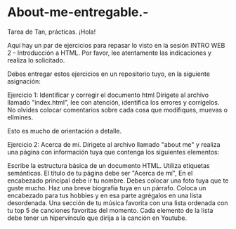 # About-me-entregable.-
Tarea de Tan, prácticas. 
¡Hola!

Aquí hay un par de ejercicios para repasar lo visto en la sesión INTRO WEB 2 - Introducción a HTML. Por favor, lee atentamente las indicaciones y realiza lo solicitado.

Debes entregar estos ejercicios en un repositorio tuyo, en la siguiente asignación:

Ejercicio 1: Identificar y corregir el documento html Dírigete al archivo llamado "index.html", lee con atención, identifica los errores y corrígelos. No olvides colocar comentarios sobre cada cosa que modifiques, muevas o elimines.

Esto es mucho de orientación a detalle.

Ejercicio 2: Acerca de mí. Dírigete al archivo llamado "about me" y realiza una página con información tuya que contenga los siguientes elementos:

Escribe la estructura básica de un documento HTML. Utiliza etiquetas semánticas.
El título de tu página debe ser "Acerca de mí",
En el encabezado principal debe ir tu nombre.
Debes colocar una foto tuya que te guste mucho.
Haz una breve biografía tuya en un párrafo.
Coloca un encabezado para tus hobbies y en esa parte agrégalos en una lista desordenada.
Una sección de tu música favorita con una lista ordenada con tu top 5 de canciones favoritas del momento. Cada elemento de la lista debe tener un hipervínculo que dirija a la canción en Youtube.
